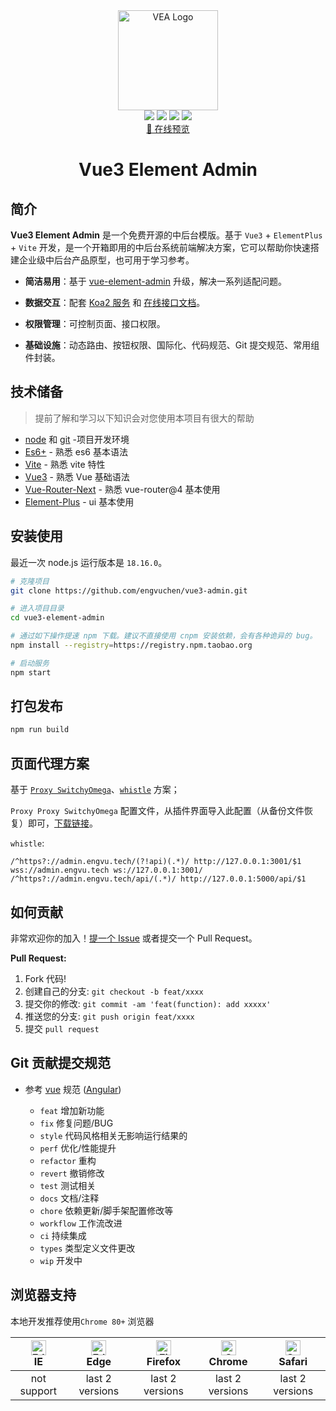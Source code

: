<div align="center">
  <div>
    <a href="https://github.com/engvuchen/vue3-admin">
        <img alt="VEA Logo" width="160" src="https://upload2.engvu.tech/img/logo.png">
    </a>
  </div>

  <div align="center">
      <img src="https://img.shields.io/badge/Vue-3.4.21-brightgreen.svg"/>
      <img src="https://img.shields.io/badge/Vite-5.2.8-green.svg"/>
      <img src="https://img.shields.io/badge/Element Plus-2.7.2-blue.svg"/>
      <img src="https://img.shields.io/badge/license-MIT-green.svg"/>
  </div>

  <div align="center">
    <a target="_blank" href="http://admin.engvu.tech">👀 在线预览</a>
  </div>

  <h1>Vue3 Element Admin</h1>
</div>

## 简介

**Vue3 Element Admin** 是一个免费开源的中后台模版。基于 `Vue3` + `ElementPlus` + `Vite` 开发，是一个开箱即用的中后台系统前端解决方案，它可以帮助你快速搭建企业级中后台产品原型，也可用于学习参考。

- **简洁易用**：基于 [vue-element-admin]((https://huzhushan.gitee.io/vue3-element-admin)) 升级，解决一系列适配问题。

- **数据交互**：配套 [Koa2 服务](https://github.com/engvuchen/v3-admin-koa2.git) 和 [在线接口文档](https://apifox.com/apidoc/shared-c0a3914c-08d9-48d9-9425-e845fc50a961)。

- **权限管理**：可控制页面、接口权限。

- **基础设施**：动态路由、按钮权限、国际化、代码规范、Git 提交规范、常用组件封装。

## 技术储备

> 提前了解和学习以下知识会对您使用本项目有很大的帮助

- [node](http://nodejs.org/) 和 [git](https://git-scm.com/) -项目开发环境
- [Es6+](http://es6.ruanyifeng.com/) - 熟悉 es6 基本语法
- [Vite](https://www.pipipi.net/vite/) - 熟悉 vite 特性
- [Vue3](https://v3.vuejs.org/) - 熟悉 Vue 基础语法
- [Vue-Router-Next](https://next.router.vuejs.org/zh/) - 熟悉 vue-router@4 基本使用
- [Element-Plus](https://element-plus.gitee.io/#/zh-CN) - ui 基本使用

## 安装使用

最近一次 node.js 运行版本是 `18.16.0`。

```bash
# 克隆项目
git clone https://github.com/engvuchen/vue3-admin.git

# 进入项目目录
cd vue3-element-admin

# 通过如下操作提速 npm 下载。建议不直接使用 cnpm 安装依赖，会有各种诡异的 bug。
npm install --registry=https://registry.npm.taobao.org

# 启动服务
npm start
```

## 打包发布

```bash
npm run build
```

## 页面代理方案

基于 [`Proxy SwitchyOmega`](https://chromewebstore.google.com/detail/proxy-switchyomega/padekgcemlokbadohgkifijomclgjgif?pli=1)、[`whistle`](https://wproxy.org/whistle/) 方案；

`Proxy Proxy SwitchyOmega` 配置文件，从插件界面导入此配置（从备份文件恢复）即可，[下载链接](https://www.jianguoyun.com/p/DRr5-jcQwfi6CRiCj8QFIAA)。

`whistle`:

```
/^https?://admin.engvu.tech/(?!api)(.*)/ http://127.0.0.1:3001/$1
wss://admin.engvu.tech ws://127.0.0.1:3001/
/^https?://admin.engvu.tech/api/(.*)/ http://127.0.0.1:5000/api/$1
```

## 如何贡献

非常欢迎你的加入！[提一个 Issue](https://github.com/huzhushan/vue3-element-admin/issues/new/choose) 或者提交一个 Pull Request。

**Pull Request:**

1. Fork 代码!
2. 创建自己的分支: `git checkout -b feat/xxxx`
3. 提交你的修改: `git commit -am 'feat(function): add xxxxx'`
4. 推送您的分支: `git push origin feat/xxxx`
5. 提交 `pull request`

## Git 贡献提交规范

- 参考 [vue](https://github.com/vuejs/vue/blob/dev/.github/COMMIT_CONVENTION.md) 规范 ([Angular](https://github.com/conventional-changelog/conventional-changelog/tree/master/packages/conventional-changelog-angular))

  - `feat` 增加新功能
  - `fix` 修复问题/BUG
  - `style` 代码风格相关无影响运行结果的
  - `perf` 优化/性能提升
  - `refactor` 重构
  - `revert` 撤销修改
  - `test` 测试相关
  - `docs` 文档/注释
  - `chore` 依赖更新/脚手架配置修改等
  - `workflow` 工作流改进
  - `ci` 持续集成
  - `types` 类型定义文件更改
  - `wip` 开发中

## 浏览器支持

本地开发推荐使用`Chrome 80+` 浏览器

| <img src="https://raw.githubusercontent.com/alrra/browser-logos/master/src/edge/edge_48x48.png" alt=" Edge" width="24px" height="24px" /></br>IE | <img src="https://raw.githubusercontent.com/alrra/browser-logos/master/src/edge/edge_48x48.png" alt=" Edge" width="24px" height="24px" /></br>Edge | <img src="https://raw.githubusercontent.com/alrra/browser-logos/master/src/firefox/firefox_48x48.png" alt="Firefox" width="24px" height="24px" /></br>Firefox | <img src="https://raw.githubusercontent.com/alrra/browser-logos/master/src/chrome/chrome_48x48.png" alt="Chrome" width="24px" height="24px" /></br>Chrome | <img src="https://raw.githubusercontent.com/alrra/browser-logos/master/src/safari/safari_48x48.png" alt="Safari" width="24px" height="24px" /></br>Safari |
| :----------------------------------------------------------------------------------------------------------------------------------------------: | :------------------------------------------------------------------------------------------------------------------------------------------------: | :-----------------------------------------------------------------------------------------------------------------------------------------------------------: | :-------------------------------------------------------------------------------------------------------------------------------------------------------: | :-------------------------------------------------------------------------------------------------------------------------------------------------------: |
|                                                                   not support                                                                    |                                                                  last 2 versions                                                                   |                                                                        last 2 versions                                                                        |                                                                      last 2 versions                                                                      |                                                                      last 2 versions                                                                      |
